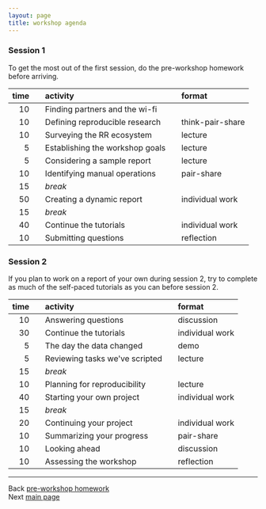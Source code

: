 ```yaml
---
layout: page
title: workshop agenda
---
```


### Session 1

To get the most out of the first session, do the pre-workshop homework before arriving.

|  time|     | activity                        |     | format           |
|-----:|-----|:--------------------------------|-----|:-----------------|
|    10|     | Finding partners and the wi-fi  |     |                  |
|    10|     | Defining reproducible research  |     | think-pair-share |
|    10|     | Surveying the RR ecosystem      |     | lecture          |
|     5|     | Establishing the workshop goals |     | lecture          |
|     5|     | Considering a sample report     |     | lecture          |
|    10|     | Identifying manual operations   |     | pair-share       |
|    15|     | *break*                         |     |                  |
|    50|     | Creating a dynamic report       |     | individual work  |
|    15|     | *break*                         |     |                  |
|    40|     | Continue the tutorials          |     | individual work  |
|    10|     | Submitting questions            |     | reflection       |

### Session 2

If you plan to work on a report of your own during session 2, try to complete as much of the self-paced tutorials as you can before session 2.

|  time|     | activity                       |     | format          |
|-----:|-----|:-------------------------------|-----|:----------------|
|    10|     | Answering questions            |     | discussion      |
|    30|     | Continue the tutorials         |     | individual work |
|     5|     | The day the data changed       |     | demo            |
|     5|     | Reviewing tasks we've scripted |     | lecture         |
|    15|     | *break*                        |     |                 |
|    10|     | Planning for reproducibility   |     | lecture         |
|    40|     | Starting your own project      |     | individual work |
|    15|     | *break*                        |     |                 |
|    20|     | Continuing your project        |     | individual work |
|    10|     | Summarizing your progress      |     | pair-share      |
|    10|     | Looking ahead                  |     | discussion      |
|    10|     | Assessing the workshop         |     | reflection      |

------------------------------------------------------------------------

Back [pre-workshop homework](102_pre-hw.html)<br> Next [main page](../index.html)
